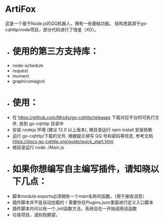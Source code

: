 # ArtiFox
 这是一个基于Node.js的QQ机器人，拥有一些基础功能。
 结构思路源于go-cqhttp/node项目，部分代码进行了借鉴（XD）。
- # 使用的第三方支持库：
- node-schedule
- request
- moment
- graphicsmagick
- # 使用：
- 在 https://github.com/Mrs4s/go-cqhttp/releases 下载对应平台的可执行文件, 放到 go-cqhttp 目录中
- 安装 nodejs 环境 (建议 12.0 以上版本), 根目录运行 npm install 安装依赖
- 运行 go-cqhttp/下载的文件, 根据提示填写 QQ 号和密码等信息, 参考文档 https://docs.go-cqhttp.org/guide/quick_start.html
- 根目录运行 node ./Main.js
- # 如果你想编写自主编写插件，请知晓以下几点：
- 脚本module.exports必须拥有一个main名称的函数。（用于接收消息）
- 插件脚本并不是自动加载的！需要你在Plugins.json里面进行定义入口脚本
- 插件脚本内可以有一个_init函数方法，系统会在一开始调用该函数
- 垃圾项目，请别抱期望。
